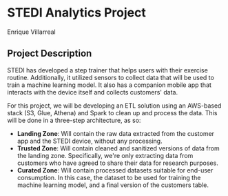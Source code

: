 
# STEDI Analytics Project
Enrique Villarreal


## Project Description

STEDI has developed a step trainer that helps users with their exercise routine. Additionally, it utilized sensors to collect data that will be used to train a machine learning model. It also has a companion mobile app that interacts with the device itself and collects customers' data.

For this project, we will be developing an ETL solution using an AWS-based stack (S3, Glue, Athena) and Spark to clean up and process the data. This will be done in a three-step architecture, as so:


* **Landing Zone**: Will contain the raw data extracted from the customer app and the STEDI device, without any processing.
* **Trusted Zone**: Will contain cleaned and sanitized versions of data from the landing zone. Specifically, we're only extracting data from customers who have agreed to share their data for research purposes.
* **Curated Zone**: Will contain processed datasets suitable for end-user consumption. In this case, the dataset to be used for training the machine learning model, and a final version of the customers table.


